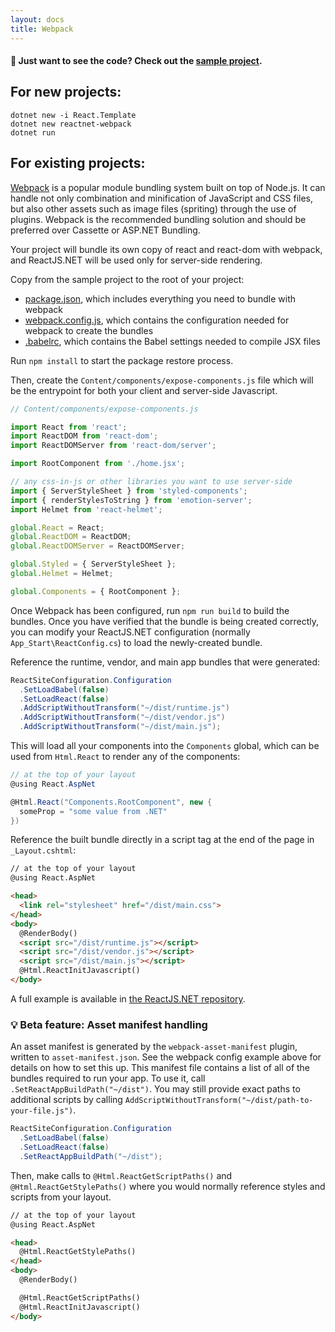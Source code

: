 ```yaml
---
layout: docs
title: Webpack
---
```


#### 👀  Just want to see the code? Check out the [sample project](https://github.com/reactjs/React.NET/tree/main/src/React.Template/reactnet-webpack).

## For new projects:

```
dotnet new -i React.Template
dotnet new reactnet-webpack
dotnet run
```

## For existing projects:

[Webpack](https://webpack.js.org/) is a popular module bundling system built on top of Node.js. It can handle not only combination and minification of JavaScript and CSS files, but also other assets such as image files (spriting) through the use of plugins. Webpack is the recommended bundling solution and should be preferred over Cassette or ASP.NET Bundling.

Your project will bundle its own copy of react and react-dom with webpack, and ReactJS.NET will be used only for server-side rendering.

Copy from the sample project to the root of your project:

- [package.json](https://github.com/reactjs/React.NET/blob/main/src/React.Template/reactnet-webpack/package.json), which includes everything you need to bundle with webpack
- [webpack.config.js](https://github.com/reactjs/React.NET/blob/main/src/React.Template/reactnet-webpack/webpack.config.js), which contains the configuration needed for webpack to create the bundles
- [.babelrc](https://github.com/reactjs/React.NET/blob/main/src/React.Template/reactnet-webpack/.babelrc), which contains the Babel settings needed to compile JSX files

Run `npm install` to start the package restore process.

Then, create the `Content/components/expose-components.js` file which will be the entrypoint for both your client and server-side Javascript.

```javascript
// Content/components/expose-components.js

import React from 'react';
import ReactDOM from 'react-dom';
import ReactDOMServer from 'react-dom/server';

import RootComponent from './home.jsx';

// any css-in-js or other libraries you want to use server-side
import { ServerStyleSheet } from 'styled-components';
import { renderStylesToString } from 'emotion-server';
import Helmet from 'react-helmet';

global.React = React;
global.ReactDOM = ReactDOM;
global.ReactDOMServer = ReactDOMServer;

global.Styled = { ServerStyleSheet };
global.Helmet = Helmet;

global.Components = { RootComponent };
```

Once Webpack has been configured, run `npm run build` to build the bundles. Once you have verified that the bundle is being created correctly, you can modify your ReactJS.NET configuration (normally `App_Start\ReactConfig.cs`) to load the newly-created bundle.

Reference the runtime, vendor, and main app bundles that were generated:

```csharp
ReactSiteConfiguration.Configuration
  .SetLoadBabel(false)
  .SetLoadReact(false)
  .AddScriptWithoutTransform("~/dist/runtime.js")
  .AddScriptWithoutTransform("~/dist/vendor.js")
  .AddScriptWithoutTransform("~/dist/main.js");
```

This will load all your components into the `Components` global, which can be used from `Html.React` to render any of the components:

```csharp
// at the top of your layout
@using React.AspNet

@Html.React("Components.RootComponent", new {
  someProp = "some value from .NET"
})
```

Reference the built bundle directly in a script tag at the end of the page in `_Layout.cshtml`:

```html
// at the top of your layout
@using React.AspNet

<head>
  <link rel="stylesheet" href="/dist/main.css">
</head>
<body>
  @RenderBody()
  <script src="/dist/runtime.js"></script>
  <script src="/dist/vendor.js"></script>
  <script src="/dist/main.js"></script>
  @Html.ReactInitJavascript()
</body>
```

A full example is available in [the ReactJS.NET repository](https://github.com/reactjs/React.NET/tree/main/src/React.Template/reactnet-webpack).

### 💡  Beta feature: Asset manifest handling

An asset manifest is generated by the `webpack-asset-manifest` plugin, written to `asset-manifest.json`. See the webpack config example above for details on how to set this up. This manifest file contains a list of all of the bundles required to run your app. To use it, call `.SetReactAppBuildPath("~/dist")`. You may still provide exact paths to additional scripts by calling `AddScriptWithoutTransform("~/dist/path-to-your-file.js")`.

```csharp
ReactSiteConfiguration.Configuration
  .SetLoadBabel(false)
  .SetLoadReact(false)
  .SetReactAppBuildPath("~/dist");
```

Then, make calls to `@Html.ReactGetScriptPaths()` and `@Html.ReactGetStylePaths()` where you would normally reference styles and scripts from your layout.

```html
// at the top of your layout
@using React.AspNet

<head>
  @Html.ReactGetStylePaths()
</head>
<body>
  @RenderBody()

  @Html.ReactGetScriptPaths()
  @Html.ReactInitJavascript()
</body>
```

